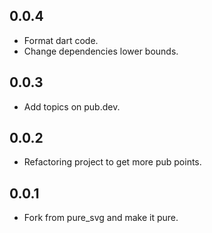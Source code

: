 ## 0.0.4

- Format dart code.
- Change dependencies lower bounds.

## 0.0.3

- Add topics on pub.dev.

## 0.0.2

- Refactoring project to get more pub points.

## 0.0.1

- Fork from pure_svg and make it pure.
